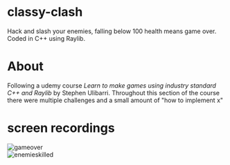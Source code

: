 # classy-clash
Hack and slash your enemies, falling below 100 health means game over. Coded in C++ using Raylib.

# About
Following a udemy course *Learn to make games using industry standard C++ and Raylib* by Stephen Ulibarri. Throughout this section of the course there were multiple challenges and a small amount of "how to implement x"

# screen recordings
![gameover](https://user-images.githubusercontent.com/35864046/204257067-829bb627-1af2-4338-999e-f02864932e92.gif) <br>
![enemieskilled](https://user-images.githubusercontent.com/35864046/204257125-4e138ba0-73b4-496a-a0b7-f87eff2fde64.gif)
